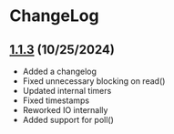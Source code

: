 # ChangeLog

## [1.1.3](https://github.com/commtech/synccom-linux/releases/tag/v1.1.3) (10/25/2024)
- Added a changelog
- Fixed unnecessary blocking on read()
- Updated internal timers
- Fixed timestamps
- Reworked IO internally
- Added support for poll()

